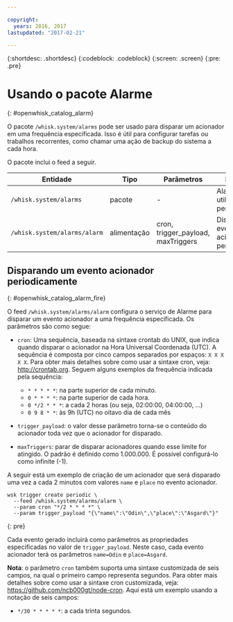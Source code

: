```yaml
---

copyright:
  years: 2016, 2017
lastupdated: "2017-02-21"

---
```


{:shortdesc: .shortdesc}
{:codeblock: .codeblock}
{:screen: .screen}
{:pre: .pre}

# Usando o pacote Alarme
{: #openwhisk_catalog_alarm}

O pacote `/whisk.system/alarms` pode ser usado para disparar um
acionador em uma frequência especificada. Isso é útil para configurar tarefas ou
trabalhos recorrentes, como chamar uma ação de backup do sistema a cada hora.

O pacote inclui o feed a seguir.

| Entidade | Tipo | Parâmetros | Descrição |
| --- | --- | --- | --- |
| `/whisk.system/alarms` | pacote | - | Alarmes e utilitário periódico |
| `/whisk.system/alarms/alarm` | alimentação | cron, trigger_payload, maxTriggers | Disparar evento acionador periodicamente |


## Disparando um evento acionador periodicamente
{: #openwhisk_catalog_alarm_fire}

O feed `/whisk.system/alarms/alarm` configura o serviço de Alarme para disparar um evento acionador a uma frequência especificada. Os parâmetros são como segue:

- `cron`: Uma sequência, baseada na sintaxe crontab do UNIX, que
indica quando disparar o acionador na Hora Universal Coordenada (UTC). A sequência é composta por cinco campos separados por espaços: `X X X X X`.
Para obter mais detalhes sobre como usar a sintaxe cron, veja: http://crontab.org. Seguem alguns exemplos da frequência indicada
pela sequência:

  - `* * * * *`: na parte superior de cada minuto.
  - `0 * * * *`: na parte superior de cada hora.
  - `0 */2 * * *`: a cada 2 horas (ou seja, 02:00:00, 04:00:00, ...)
  - `0 9 8 * *`: às 9h (UTC) no oitavo dia de cada mês

- `trigger_payload`: o valor desse parâmetro torna-se o conteúdo do acionador toda vez que o acionador for disparado.

- `maxTriggers`: parar de disparar acionadores quando esse limite for atingido. O padrão é definido como 1.000.000. É possível configurá-lo como infinite (-1).

A seguir está um exemplo de criação de um acionador que será disparado uma vez a cada 2 minutos com valores `name` e `place`
no evento acionador.

  ```
  wsk trigger create periodic \
    --feed /whisk.system/alarms/alarm \
    --param cron "*/2 * * * *" \
    --param trigger_payload "{\"name\":\"Odin\",\"place\":\"Asgard\"}"
  ```
  {: pre}

Cada evento gerado incluirá como parâmetros as propriedades especificadas no valor de `trigger_payload`. Neste caso, cada evento acionador terá os parâmetros `name=Odin` e `place=Asgard`.

**Nota**: o parâmetro `cron` também suporta uma sintaxe customizada de seis campos, na qual o primeiro campo representa
segundos. 
Para obter mais detalhes sobre como usar a sintaxe cron customizada, veja: https://github.com/ncb000gt/node-cron. 
Aqui está um exemplo usando a notação de seis campos:
  - `*/30 * * * * *`: a cada trinta segundos.

